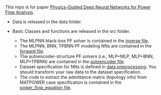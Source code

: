 This repo is for paper [Physics-Guided Deep Neural Networks for Power Flow Analysis](https://arxiv.org/pdf/2002.00097.pdf).

- Data is released in the data folder.

- Basic Classes and functions are released in the src folder.
  - The MLPNN black-box PF solver is contained in the [inverse file](https://github.com/xinyuesherry/Phyiscs-Guided-NN-PFsolver/blob/master/src/inverse.py).
  - The MLPNN, BNN, TPBNN PF modeling NNs are contained in the [forward file](https://github.com/xinyuesherry/Phyiscs-Guided-NN-PFsolver/blob/master/src/forward_PF_NNs.py).
  - The autoencoder-structure PF solvers (i.e., MLP+MLP, MLP+BNN, MLP+TPBNN) are contained in the [autoencoder file](https://github.com/xinyuesherry/Phyiscs-Guided-NN-PFsolver/blob/master/src/autoencoders.py).
  - Dataset specification for NNs is defined in [data preprocessing](https://github.com/xinyuesherry/Phyiscs-Guided-NN-PFsolver/blob/master/src/dataprepoc.py). You should transform your raw data to the dataset specification.
  - The code to extract the admittance matrix (topology info) from MATPOWER case specification is contained in the [power_flow_equation file](https://github.com/xinyuesherry/Phyiscs-Guided-NN-PFsolver/blob/master/src/power_flow_equations.py).




